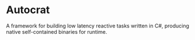 # Autocrat

A framework for building low latency reactive tasks written in C#, producing
native self-contained binaries for runtime.
